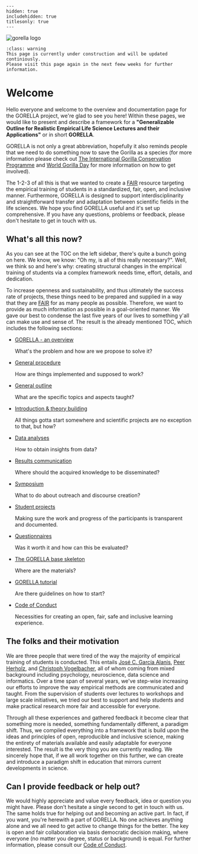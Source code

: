 
```{toctree}
---
hidden: true
includehidden: true
titlesonly: true
---
```

![gorella logo](static/gorella_logo.png)

```{admonition} About the content of this Jupyter Book
:class: warning
This page is currently under construction and will be updated continiously.
Please visit this page again in the next feew weeks for further information.
```

# Welcome  

Hello everyone and welcome to the overview and documentation page for the
GORELLA project, we're glad to see you here! Within these pages, we would like
to present and describe a framework for a **"Generalizable Outline for Realistic
Empirical Life Science Lectures and their Applications"** or in short
**GORELLA**.

GORELLA is not only a great abbreviation, hopefully it also reminds people that
we need to do something now to save the Gorilla as a species (for more
information please check out
[The International Gorilla Conservation Programme](http://igcp.org/) and
[World Gorilla Day](https://www.wwf.org.uk/get-involved/schools/calendar/world-gorilla-day)
for more information on how to get involved).

The 1-2-3 of all this is that we wanted to create a
[FAIR](https://en.wikipedia.org/wiki/FAIR_data) resource targeting the
empirical training of students in a standardized, fair, open, and inclusive
manner. Furthermore, GORELLA is designed to support interdisciplinarity and
straightforward transfer and adaptation between scientific fields 
in the life sciences. We hope you find GORELLA useful and it's set up
comprehensive. If you have any questions, problems or feedback, please don't
hesitate to get in touch with us.


## What's all this now?

As you can see at the TOC on the left sidebar, there's quite a bunch going
on here. We know, we know: "Oh my, is all of this really necessary?". Well, we
think so and here's why: creating structural changes in the empirical training
of students via a complex framework needs time, effort, details, and dedication.

To increase openness and sustainability, and thus ultimately the success rate of
projects, these things need to be prepared and supplied in a way that they are
[FAIR](https://en.wikipedia.org/wiki/FAIR_data) for as many people as possible.
Therefore, we want to provide as much information as possible in a 
goal-oriented manner. We gave our best to condense the last five years of our
lives to something y'all can make use and sense of.
The result is the already mentioned TOC, which includes the following sections:

* [GORELLA - an overview](https://g0rella.github.io/gorella_overview/index.html)

   What's the problem and how are we propose to solve it?

* [General procedure](https://g0rella.github.io/gorella_overview/procedure.html)

   How are things implemented and supposed to work?

* [General outline](https://g0rella.github.io/gorella_overview/outline.html)

   What are the specific topics and aspects taught?

* [Introduction & theory building](https://g0rella.github.io/gorella_overview/introduction_theory_building.html)

   All things gotta start somewhere and scientific projects are no exception to
   that, but how?

* [Data analyses](https://g0rella.github.io/gorella_overview/data_analyses.html)

   How to obtain insights from data?

* [Results communication](https://g0rella.github.io/gorella_overview/results_communication.html)

   Where should the acquired knowledge to be disseminated?

* [Symposium](https://g0rella.github.io/gorella_overview/symposium.html)

   What to do about outreach and discourse creation?

* [Student projects](https://g0rella.github.io/gorella_overview/projects.html)

   Making sure the work and progress of the participants is transparent and
   documented.

* [Questionnaires](https://g0rella.github.io/gorella_overview/questionnaires.html)

   Was it worth it and how can this be evaluated?

* [The GORELLA base skeleton](https://g0rella.github.io/gorella_overview/base.html)

   Where are the materials?   

* [GORELLA tutorial](https://g0rella.github.io/gorella_overview/tutorial.html)

   Are there guidelines on how to start?

* [Code of Conduct](https://g0rella.github.io/gorella_overview/CoC.html)

   Necessities for creating an open, fair, safe and inclusive learning
   experience.

## The folks and their motivation

We are three people that were tired of the way the majority of empirical
training of students is conducted. This entails [José C. García Alanis](),
[Peer Herholz](), and [Christoph Vogelbacher](), all of whom coming from
mixed background including psychology, neuroscience, data science and
informatics. Over a time span of several years, we've step-wise increasing our
efforts to improve the way empirical methods are communicated and taught.
From the supervision of students over lectures to workshops and large scale
initiatives, we tried our best to support and help students and make practical
research more fair and accessible for everyone.

Through all these experiences and gathered feedback it become clear that
something more is needed, something fundamentally different, a paradigm shift.
Thus, we compiled everything into a framework that is build upon the ideas and
principles of open, reproducible and inclusive science, making the entirety of
materials available and easily adaptable for everyone interested.
The result is the very thing you are currently reading. We sincerely hope that,
if we all work together on this further, we can create and introduce a
paradigm shift in education that mirrors current developments in science.

## Can I provide feedback or help out?

We would highly appreciate and value every feedback, idea or question you
might have. Please don't hesitate a single second to get in touch with us.
The same holds true for helping out and becoming an active part. In fact,
if you want, you're herewith a part of GORELLA. No one achieves anything alone
and we all need to get active to change things for the better. The key
is open and fair collaboration via basis democratic decision making, where
everyone (no matter you degree, status or background) is equal. For further
information, please consult our
[Code of Conduct](https://gorella.netlify.app/coc).
